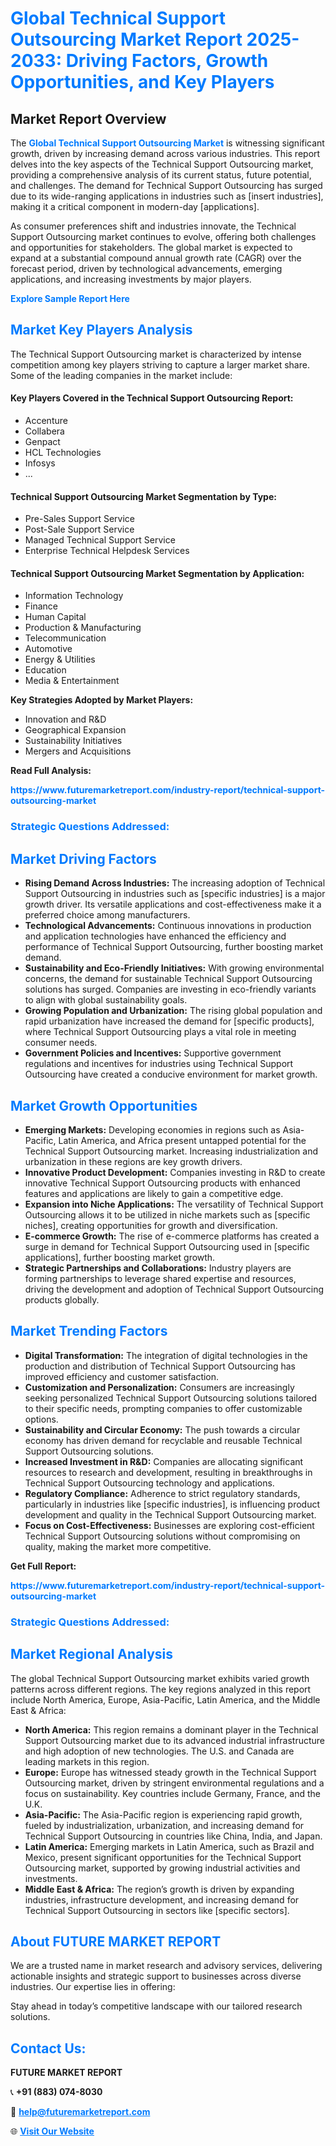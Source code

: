 <h1 style="color: #007BFF;">Global Technical Support Outsourcing Market Report 2025-2033: Driving Factors, Growth Opportunities, and Key Players</h1>

<section id="overview">
<h2>Market Report Overview</h2>
<p>The <a href="https://www.futuremarketreport.com/industry-report/technical-support-outsourcing-market" style="color: #007BFF; text-decoration: none;"><strong>Global Technical Support Outsourcing Market</strong></a> is witnessing significant growth, driven by increasing demand across various industries. This report delves into the key aspects of the Technical Support Outsourcing market, providing a comprehensive analysis of its current status, future potential, and challenges. The demand for Technical Support Outsourcing has surged due to its wide-ranging applications in industries such as [insert industries], making it a critical component in modern-day [applications].</p>
<p>As consumer preferences shift and industries innovate, the Technical Support Outsourcing market continues to evolve, offering both challenges and opportunities for stakeholders. The global market is expected to expand at a substantial compound annual growth rate (CAGR) over the forecast period, driven by technological advancements, emerging applications, and increasing investments by major players.</p>
</section>

<section id="overview">
<p><a href="https://www.futuremarketreport.com/request-sample/reportId=108215" style="color: #007BFF; text-decoration: none;"><strong>Explore Sample Report Here</strong></a></p>
</section>

<section id="key-players">
<h2 style="color: #007BFF;">Market Key Players Analysis</h2>
<p>The Technical Support Outsourcing market is characterized by intense competition among key players striving to capture a larger market share. Some of the leading companies in the market include:</p>
<h4>Key Players Covered in the Technical Support Outsourcing Report:</h4>
<ul><li>Accenture</li><li>Collabera</li><li>Genpact</li><li>HCL Technologies</li><li>Infosys</li><li>...</li></ul>
<h4>Technical Support Outsourcing Market Segmentation by Type:</h4>
<ul><li>Pre-Sales Support Service</li><li>Post-Sale Support Service</li><li>Managed Technical Support Service</li><li>Enterprise Technical Helpdesk Services</li></ul>

<h4>Technical Support Outsourcing Market Segmentation by Application:</h4>
<ul><li>Information Technology</li><li>Finance</li><li>Human Capital</li><li>Production &amp; Manufacturing</li><li>Telecommunication</li><li>Automotive</li><li>Energy &amp; Utilities</li><li>Education</li><li>Media &amp; Entertainment</li></ul>
<p><strong>Key Strategies Adopted by Market Players:</strong></p>
<ul>
<li>Innovation and R&D</li>
<li>Geographical Expansion</li>
<li>Sustainability Initiatives</li>
<li>Mergers and Acquisitions</li>
</ul>
</section>

<section>
<p><strong>Read Full Analysis: </strong></p><a href="https://www.futuremarketreport.com/industry-report/technical-support-outsourcing-market" style="color: #007BFF; text-decoration: none;"><strong>https://www.futuremarketreport.com/industry-report/technical-support-outsourcing-market</strong></a>
<h3 style="color: #007BFF;">Strategic Questions Addressed:</h3>
</section>

<section id="driving-factors">
<h2 style="color: #007BFF;">Market Driving Factors</h2>
<ul>
<li><strong>Rising Demand Across Industries:</strong> The increasing adoption of Technical Support Outsourcing in industries such as [specific industries] is a major growth driver. Its versatile applications and cost-effectiveness make it a preferred choice among manufacturers.</li>
<li><strong>Technological Advancements:</strong> Continuous innovations in production and application technologies have enhanced the efficiency and performance of Technical Support Outsourcing, further boosting market demand.</li>
<li><strong>Sustainability and Eco-Friendly Initiatives:</strong> With growing environmental concerns, the demand for sustainable Technical Support Outsourcing solutions has surged. Companies are investing in eco-friendly variants to align with global sustainability goals.</li>
<li><strong>Growing Population and Urbanization:</strong> The rising global population and rapid urbanization have increased the demand for [specific products], where Technical Support Outsourcing plays a vital role in meeting consumer needs.</li>
<li><strong>Government Policies and Incentives:</strong> Supportive government regulations and incentives for industries using Technical Support Outsourcing have created a conducive environment for market growth.</li>
</ul>
</section>

<section id="growth-opportunities">
<h2 style="color: #007BFF;">Market Growth Opportunities</h2>
<ul>
<li><strong>Emerging Markets:</strong> Developing economies in regions such as Asia-Pacific, Latin America, and Africa present untapped potential for the Technical Support Outsourcing market. Increasing industrialization and urbanization in these regions are key growth drivers.</li>
<li><strong>Innovative Product Development:</strong> Companies investing in R&D to create innovative Technical Support Outsourcing products with enhanced features and applications are likely to gain a competitive edge.</li>
<li><strong>Expansion into Niche Applications:</strong> The versatility of Technical Support Outsourcing allows it to be utilized in niche markets such as [specific niches], creating opportunities for growth and diversification.</li>
<li><strong>E-commerce Growth:</strong> The rise of e-commerce platforms has created a surge in demand for Technical Support Outsourcing used in [specific applications], further boosting market growth.</li>
<li><strong>Strategic Partnerships and Collaborations:</strong> Industry players are forming partnerships to leverage shared expertise and resources, driving the development and adoption of Technical Support Outsourcing products globally.</li>
</ul>
</section>

<section id="trending-factors">
<h2 style="color: #007BFF;">Market Trending Factors</h2>
<ul>
<li><strong>Digital Transformation:</strong> The integration of digital technologies in the production and distribution of Technical Support Outsourcing has improved efficiency and customer satisfaction.</li>
<li><strong>Customization and Personalization:</strong> Consumers are increasingly seeking personalized Technical Support Outsourcing solutions tailored to their specific needs, prompting companies to offer customizable options.</li>
<li><strong>Sustainability and Circular Economy:</strong> The push towards a circular economy has driven demand for recyclable and reusable Technical Support Outsourcing solutions.</li>
<li><strong>Increased Investment in R&D:</strong> Companies are allocating significant resources to research and development, resulting in breakthroughs in Technical Support Outsourcing technology and applications.</li>
<li><strong>Regulatory Compliance:</strong> Adherence to strict regulatory standards, particularly in industries like [specific industries], is influencing product development and quality in the Technical Support Outsourcing market.</li>
<li><strong>Focus on Cost-Effectiveness:</strong> Businesses are exploring cost-efficient Technical Support Outsourcing solutions without compromising on quality, making the market more competitive.</li>
</ul>
</section>

<section>
<p><strong>Get Full Report: </strong></p><a href="https://www.futuremarketreport.com/industry-report/technical-support-outsourcing-market" style="color: #007BFF; text-decoration: none;"><strong>https://www.futuremarketreport.com/industry-report/technical-support-outsourcing-market</strong></a>
<h3 style="color: #007BFF;">Strategic Questions Addressed:</h3>
</section>


<section id="regional-analysis">
<h2 style="color: #007BFF;">Market Regional Analysis</h2>
<p>The global Technical Support Outsourcing market exhibits varied growth patterns across different regions. The key regions analyzed in this report include North America, Europe, Asia-Pacific, Latin America, and the Middle East & Africa:</p>
<ul>
<li><strong>North America:</strong> This region remains a dominant player in the Technical Support Outsourcing market due to its advanced industrial infrastructure and high adoption of new technologies. The U.S. and Canada are leading markets in this region.</li>
<li><strong>Europe:</strong> Europe has witnessed steady growth in the Technical Support Outsourcing market, driven by stringent environmental regulations and a focus on sustainability. Key countries include Germany, France, and the U.K.</li>
<li><strong>Asia-Pacific:</strong> The Asia-Pacific region is experiencing rapid growth, fueled by industrialization, urbanization, and increasing demand for Technical Support Outsourcing in countries like China, India, and Japan.</li>
<li><strong>Latin America:</strong> Emerging markets in Latin America, such as Brazil and Mexico, present significant opportunities for the Technical Support Outsourcing market, supported by growing industrial activities and investments.</li>
<li><strong>Middle East & Africa:</strong> The region’s growth is driven by expanding industries, infrastructure development, and increasing demand for Technical Support Outsourcing in sectors like [specific sectors].</li>
</ul>
</section>

<footer>
<h2 style="color: #007BFF;">About FUTURE MARKET REPORT</h2>
<p>We are a trusted name in market research and advisory services, delivering actionable insights and strategic support to businesses across diverse industries. Our expertise lies in offering:</p>

<p>Stay ahead in today’s competitive landscape with our tailored research solutions.</p>

<h2 style="color: #007BFF;">Contact Us:</h2>
<p><strong>FUTURE MARKET REPORT</strong></p>
<p>📞 <strong>+91 (883) 074-8030</strong></p>
<p>📧 <strong><a href="mailto:help@futuremarketreport.com" style="color: #007BFF;">help@futuremarketreport.com</a></strong></p>
<p>🌐 <strong><a href="https://www.futuremarketreport.com/" style="color: #007BFF;">Visit Our Website</a></strong></p>
</footer>